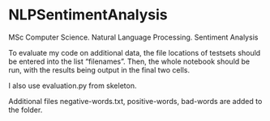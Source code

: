 <meta name="robots" content="noindex">

# NLPSentimentAnalysis
MSc Computer Science. Natural Language Processing. Sentiment Analysis 

To evaluate my code on additional data, the file locations of testsets should be entered into the list “filenames”. Then, the whole notebook should be run, with the results being output in the final two cells.

I also use evaluation.py from skeleton. 

Additional files negative-words.txt, positive-words, bad-words are added to the folder. 
